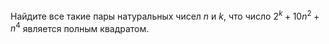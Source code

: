 Найдите все такие пары натуральных чисел $n$ и $k$, что число  $2^k+10n^2+n^4$ является полным квадратом.